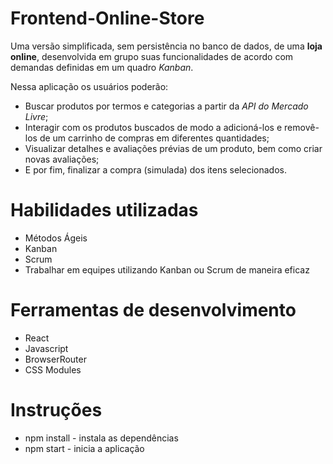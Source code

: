 # Frontend-Online-Store

 Uma versão simplificada, sem persistência no banco de dados, de uma **loja online**, desenvolvida em grupo suas funcionalidades de acordo com demandas
 definidas em um quadro _Kanban_.
 
 Nessa aplicação os usuários poderão:
  - Buscar produtos por termos e categorias a partir da _API do Mercado Livre_;
  - Interagir com os produtos buscados de modo a adicioná-los e removê-los de um carrinho de compras em diferentes quantidades;
  - Visualizar detalhes e avaliações prévias de um produto, bem como criar novas avaliações;
  - E por fim, finalizar a compra (simulada) dos itens selecionados.

# Habilidades utilizadas

* Métodos Ágeis
* Kanban
* Scrum
* Trabalhar em equipes utilizando Kanban ou Scrum de maneira eficaz

# Ferramentas de desenvolvimento
 * React
 * Javascript 
 * BrowserRouter
 * CSS Modules
 
 # Instruções
 
 * npm install - instala as dependências
 * npm start - inicia a aplicação
